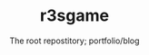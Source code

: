<!-- markdownlint-disable-next-line -->
<div align="center">

  <!-- markdownlint-disable-next-line -->
  # r3sgame

  The root repostitory; portfolio/blog
</div>

